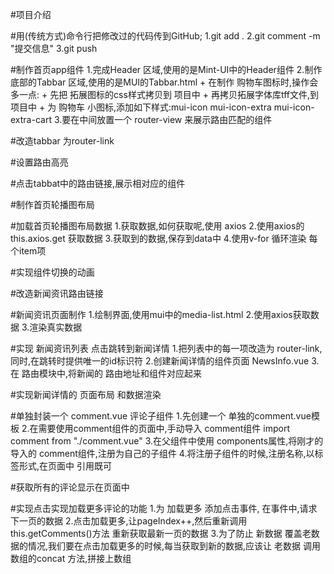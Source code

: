 #项目介绍

#用(传统方式)命令行把修改过的代码传到GitHub;
1.git add .
2.git comment -m "提交信息"
3.git push

#制作首页app组件
1.完成Header 区域,使用的是Mint-UI中的Header组件
2.制作底部的Tabbar 区域,使用的是MUI的Tabbar.html
    + 在制作 购物车图标时,操作会多一点:
    + 先把 拓展图标的css样式拷贝到 项目中
    + 再拷贝拓展字体库tff文件,到项目中
    + 为 购物车 小图标,添加如下样式:mui-icon mui-icon-extra mui-icon-extra-cart
3.要在中间放置一个 router-view 来展示路由匹配的组件

#改造tabbar 为router-link

#设置路由高亮

#点击tabbat中的路由链接,展示相对应的组件

#制作首页轮播图布局

#加载首页轮播图布局数据
1.获取数据,如何获取呢,使用 axios
2.使用axios的this.axios.get 获取数据
3.获取到的数据,保存到data中
4.使用v-for 循环渲染 每个item项

#实现组件切换的动画


#改造新闻资讯路由链接

#新闻资讯页面制作
1.绘制界面,使用mui中的media-list.html
2.使用axios获取数据
3.渲染真实数据

#实现 新闻资讯列表 点击跳转到新闻详情
1.把列表中的每一项改造为 router-link,同时,在跳转时提供唯一的id标识符
2.创建新闻详情的组件页面 NewsInfo.vue
3.在 路由模块中,将新闻的 路由地址和组件对应起来

#实现新闻详情的 页面布局 和数据渲染

#单独封装一个 comment.vue 评论子组件
1.先创建一个 单独的comment.vue模板
2.在需要使用comment组件的页面中,手动导入 comment组件
  import comment from "./comment.vue"
3.在父组件中使用 components属性,将刚才的导入的 comment组件,注册为自己的子组件
4.将注册子组件的时候,注册名称,以标签形式,在页面中 引用既可

#获取所有的评论显示在页面中



#实现点击实现加载更多评论的功能
1.为 加载更多 添加点击事件, 在事件中,请求下一页的数据
2.点击加载更多,让pageIndex++,然后重新调用this.getComments()方法 重新获取最新一页的数据
3.为了防止 新数据 覆盖老数据的情况,我们要在点击加载更多的时候,每当获取到新的数据,应该让 老数据
调用 数组的concat 方法,拼接上数组